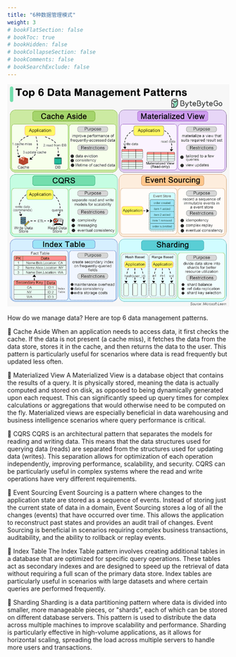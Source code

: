 ```yaml
---
title: "6种数据管理模式"
weight: 3
# bookFlatSection: false
# bookToc: true
# bookHidden: false
# bookCollapseSection: false
# bookComments: false
# bookSearchExclude: false
---
```


![6种数据管理模式](/img/db/theory/top-6-data-manage-patterns.gif)

How do we manage data? Here are top 6 data management patterns.

🔹 Cache Aside
When an application needs to access data, it first checks the cache. If the data is not present (a cache miss), it fetches the data from the data store, stores it in the cache, and then returns the data to the user. This pattern is particularly useful for scenarios where data is read frequently but updated less often.

🔹 Materialized View
A Materialized View is a database object that contains the results of a query. It is physically stored, meaning the data is actually computed and stored on disk, as opposed to being dynamically generated upon each request. This can significantly speed up query times for complex calculations or aggregations that would otherwise need to be computed on the fly. Materialized views are especially beneficial in data warehousing and business intelligence scenarios where query performance is critical.

🔹 CQRS
CQRS is an architectural pattern that separates the models for reading and writing data. This means that the data structures used for querying data (reads) are separated from the structures used for updating data (writes). This separation allows for optimization of each operation independently, improving performance, scalability, and security. CQRS can be particularly useful in complex systems where the read and write operations have very different requirements.

🔹 Event Sourcing
Event Sourcing is a pattern where changes to the application state are stored as a sequence of events. Instead of storing just the current state of data in a domain, Event Sourcing stores a log of all the changes (events) that have occurred over time. This allows the application to reconstruct past states and provides an audit trail of changes. Event Sourcing is beneficial in scenarios requiring complex business transactions, auditability, and the ability to rollback or replay events.

🔹 Index Table
The Index Table pattern involves creating additional tables in a database that are optimized for specific query operations. These tables act as secondary indexes and are designed to speed up the retrieval of data without requiring a full scan of the primary data store. Index tables are particularly useful in scenarios with large datasets and where certain queries are performed frequently. 

🔹 Sharding
Sharding is a data partitioning pattern where data is divided into smaller, more manageable pieces, or "shards", each of which can be stored on different database servers. This pattern is used to distribute the data across multiple machines to improve scalability and performance. Sharding is particularly effective in high-volume applications, as it allows for horizontal scaling, spreading the load across multiple servers to handle more users and transactions.

